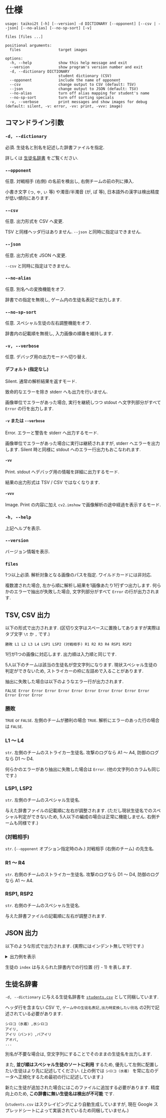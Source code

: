 # 仕様

```
usage: taikoi2t [-h] [--version] -d DICTIONARY [--opponent] [--csv | --json] [--no-alias] [--no-sp-sort] [-v]
                                                                   files [files ...]

positional arguments:
  files                 target images

options:
  -h, --help            show this help message and exit
  --version             show program's version number and exit
  -d, --dictionary DICTIONARY
                        student dictionary (CSV)
  --opponent            include the name of opponent
  --csv                 change output to CSV (default: TSV)
  --json                change output to JSON (default: TSV)
  --no-alias            turn off alias mapping for student's name
  --no-sp-sort          turn off sorting specials
  -v, --verbose         print messages and show images for debug (default: silent, -v: error, -vv: print, -vvv: image)
```


## コマンドライン引数

### `-d, --dictionary`

必須.
生徒名と別名を記述した辞書ファイルを指定.

詳しくは [生徒名辞書](#生徒名辞書) をご覧ください.


### `--opponent`

任意.
対戦相手 (右側) の名前を検出し, 右側チームの前の列に挿入.

小書き文字 (っ, ゃ, ぃ 等) や濁音/半濁音 (が, ぱ 等), 日本語外の漢字は検出精度が低い傾向にあります.


### `--csv`

任意.
出力形式を CSV へ変更.

TSV と同様ヘッダ行はありません.
`--json` と同時に指定はできません.


### `--json`

任意.
出力形式を JSON へ変更.

`--csv` と同時に指定はできません.


### `--no-alias`

任意.
別名への変換機能をオフ.

辞書での指定を無視し, ゲーム内の生徒名表記で出力します.


### `--no-sp-sort`

任意.
スペシャル生徒の左右調整機能をオフ.

辞書内の記載順を無視し, 入力画像の順番を維持します.


### `-v, --verbose`

任意.
デバッグ用の出力モードへ切り替え.


#### デフォルト (指定なし)

Silent. 通常の解析結果を返すモード.

致命的なエラーを除き stderr へも出力を行いません.

画像単位でエラーがあった場合, 実行を継続しつつ stdout へ文字列部分がすべて `Error` の行を出力します.


#### `-v` または `--verbose`

Error. エラーと警告を stderr へ出力するモード.

画像単位でエラーがあった場合に実行は継続されますが, stderr へエラーを出力します. Silent 時と同様に stdout へのエラー行出力もおこなわれます.


#### `-vv`

Print. stdout へデバッグ用の情報を詳細に出力するモード.

結果の出力形式は TSV / CSV ではなくなります.


#### `-vvv`

Image. Print の内容に加え `cv2.imshow` で画像解析の途中経過を表示するモード.


### `-h, --help`

上記ヘルプを表示.


### `--version`

バージョン情報を表示.


### `files`

1つ以上必須.
解析対象となる画像のパスを指定. ワイルドカードには非対応.

複数渡された場合, 左から順に解析し結果を1画像あたり1行ずつ出力します.
何らかのエラーで抽出が失敗した場合, 文字列部分がすべて `Error` の行が出力されます.


## TSV, CSV 出力

以下の形式で出力されます. (区切り文字はスペースに置換してありますが実際はタブ文字 `\t` か `,` です.)

```
勝敗 L1 L2 L3 L4 LSP1 LSP2 (対戦相手) R1 R2 R3 R4 RSP1 RSP2
```

1行が1つの画像に対応します. 出力順は入力順と同じです.

5人以下のチームは該当の生徒名が空文字列になります.
現状スペシャル生徒の判定ができないため, ストライカーの枠に左詰めで入ることがあります.

抽出に失敗した場合は以下のようなエラー行が出力されます.

```
FALSE Error Error Error Error Error Error Error Error Error Error Error Error Error
```


### 勝敗

`TRUE` or `FALSE`.
左側のチームが勝利の場合 `TRUE`. 解析にエラーのあった行の場合は `FALSE`.


### L1 ～ L4

`str`.
左側のチームのストライカー生徒名. 攻撃のログなら A1 ～ A4, 防御のログなら D1 ～ D4.

何らかのエラーがあり抽出に失敗した場合は `Error`. (他の文字列のカラムも同じです.)


### LSP1, LSP2

`str`.
左側のチームのスペシャル生徒名.

与えた辞書ファイルの記載順に左右が調整されます.
(ただし現状生徒名でのスペシャル判定ができないため, 5人以下の編成の場合は正常に機能しません. 右側チームも同様です.)


### (対戦相手)

`str`. (`--opponent` オプション指定時のみ.)
対戦相手 (右側のチーム) の先生名.


### R1 ～ R4

`str`.
右側のチームのストライカー生徒名. 攻撃のログなら D1 ～ D4, 防御のログなら A1 ～ A4.


### RSP1, RSP2

`str`.
右側のチームのスペシャル生徒名.

与えた辞書ファイルの記載順に左右が調整されます.


## JSON 出力

以下のような形式で出力されます. (実際にはインデント無しで1行です.)

<details>
<summary>出力例を表示</summary>

```json
{
  "arguments": [
    "taikoi2t",
    "-d",
    ".\\students.csv",
    ".\\tests\\images\\0010.png",
    "--json"
  ],
  "starts_at": "2025-05-01T00:00:00.000000",
  "ends_at": "2025-05-01T00:00:05.000000",
  "matches": [
    {
      "image": {
        "path": "tests/images/0010.png",
        "name": "0010.png",
        "width": 1920,
        "height": 1080,
        "modal": {
          "left": 39,
          "top": 141,
          "right": 1881,
          "bottom": 936
        }
      },
      "player": {
        "wins": true,
        "owner": null,
        "strikers": {
          "striker1": {
            "index": 90,
            "name": "シロコ＊テラー",
            "alias": "シロコ＊"
          },
          "striker2": {
            "index": 84,
            "name": "シュン",
            "alias": null
          },
          "striker3": {
            "index": 162,
            "name": "ホシノ",
            "alias": null
          },
          "striker4": {
            "index": 211,
            "name": "レイサ",
            "alias": null
          }
        },
        "specials": {
          "special1": {
            "index": 0,
            "name": "シロコ（水着）",
            "alias": "水シロコ"
          },
          "special2": {
            "index": 74,
            "name": "サツキ",
            "alias": null
          }
        }
      },
      "opponent": {
        "wins": false,
        "owner": null,
        "strikers": {
          "striker1": {
            "index": 162,
            "name": "ホシノ",
            "alias": null
          },
          "striker2": {
            "index": 211,
            "name": "レイサ",
            "alias": null
          },
          "striker3": {
            "index": 179,
            "name": "ミドリ",
            "alias": null
          },
          "striker4": {
            "index": 90,
            "name": "シロコ＊テラー",
            "alias": "シロコ＊"
          }
        },
        "specials": {
          "special1": {
            "index": 0,
            "name": "シロコ（水着）",
            "alias": "水シロコ"
          },
          "special2": {
            "index": 150,
            "name": "ヒビキ",
            "alias": null
          }
        }
      }
    }
  ]
}
```
</details>

生徒の `index` は与えられた辞書内での行位置 (行 - 1) を表します.


## 生徒名辞書

`-d, --dictionary` に与える生徒名辞書を [`students.csv`](./students.csv) として同梱しています.

ヘッダ行を含まない CSV で, `ゲーム中の生徒名表記,出力時変換したい別名` の2列で記述されている必要があります.

```csv
シロコ（水着）,水シロコ
アイリ,
アイリ（バンド）,バアイリ
アオバ,
...
```

別名が不要な場合は, 空文字列にすることでそのままの生徒名を出力します.

また, **並び順はスペシャル生徒のソートに利用** するため, 優先して左側に配置したい生徒はより先に記述してください.
(上の例では `シロコ（水着）` を常に左のデータへ正規化するため最初の行に記述しています.)

新たに生徒が追加された場合にはこのファイルに追加する必要があります.
精度向上のため, **この辞書に無い生徒名は検出が不可能** です.

(`students.csv` はスクレイピングにより自動生成していますが, 現在 Google スプレッドシートによって実装されているため同梱していません.)
